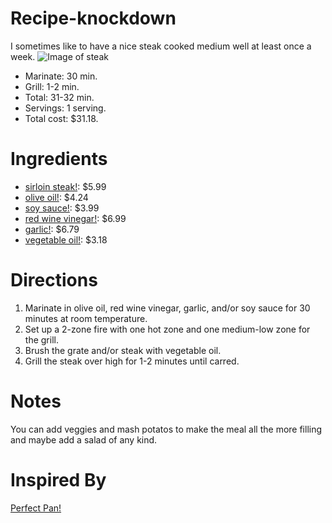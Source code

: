 # Recipe-knockdown
I sometimes like to have a nice steak cooked medium well at least once a week.
![Image of steak](https://www.kansascitysteaks.com/dyn-images/pdp_hero/Top-Sirloin_FH17-c091551b5768fbd7cb1ad63313ee666a.jpg)

* Marinate: 30 min.
* Grill: 1-2 min.
* Total: 31-32 min.
* Servings: 1 serving.
* Total cost: $31.18.

# Ingredients
- [sirloin steak!](https://www.eatlikenoone.com/what-is-a-good-price-for-top-sirloin-steak.htm): $5.99
- [olive oil!](https://www.amazon.com/): $4.24
- [soy sauce!](https://www.amazon.com/): $3.99
- [red wine vinegar!](https://www.walmart.com/): $6.99
- [garlic!](https://www.walmart.com/): $6.79
- [vegetable oil!](https://www.walmart.com/): $3.18

# Directions
1. Marinate in olive oil, red wine vinegar, garlic, and/or soy sauce for 30 minutes at room temperature.
2. Set up a 2-zone fire with one hot zone and one medium-low zone for the grill.
3. Brush the grate and/or steak with vegetable oil.
4. Grill the steak over high for 1-2 minutes until carred.

# Notes
You can add veggies and mash potatos to make the meal all the more filling and maybe add a salad of any kind.

# Inspired By
[Perfect Pan!](https://www.masterclass.com/articles/perfect-pan-seared-beef-sirloin-steak-recipe#what-is-sirloin-steak)
